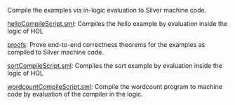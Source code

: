 Compile the examples via in-logic evaluation to Silver machine code.

[helloCompileScript.sml](helloCompileScript.sml):
Compiles the hello example by evaluation inside the logic of HOL

[proofs](proofs):
Prove end-to-end correctness theorems for the examples as compiled to
Silver machine code.

[sortCompileScript.sml](sortCompileScript.sml):
Compiles the sort example by evaluation inside the logic of HOL

[wordcountCompileScript.sml](wordcountCompileScript.sml):
Compile the wordcount program to machine code by evaluation of the compiler
in the logic.
